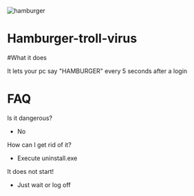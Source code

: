 ![hamburger](http://leoaqua.de/hamburger.ico)
# Hamburger-troll-virus

#What it does 

It lets your pc say "HAMBURGER" every 5 seconds after a login

# FAQ
 Is it dangerous?
 - No 
 
 How can I get rid of it?
 
 - Execute uninstall.exe 
 
 It does not start!
 
 - Just wait or log off
 
